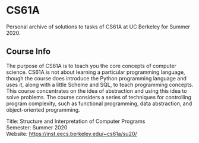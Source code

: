 # CS61A
Personal archive of solutions to tasks of CS61A at UC Berkeley for Summer 2020.

## Course Info

The purpose of CS61A is to teach you the core concepts of computer science. CS61A is not about learning a particular programming language, though the course does introduce the Python programming language and uses it, along with a little Scheme and SQL, to teach programming concepts. This course concentrates on the idea of abstraction and using this idea to solve problems. The course considers a series of techniques for controlling program complexity, such as functional programming, data abstraction, and object-oriented programming.

Title: Structure and Interpretation of Computer Programs  
Semester: Summer 2020  
Website: https://inst.eecs.berkeley.edu/~cs61a/su20/